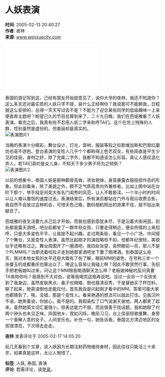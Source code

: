 # 人妖表演

**时间**: 2005-02-13 20:40:27  
**作者**: 夜林  
**来源**: www.wenxuecity.com  

![夜林](//passport.wenxuecity.com/members/script/blogAvatar.php?uid=242907)

泰国的游记写到这，己经有朋友开始提意见了，说你大爷的夜林，我还不知道你？这么多天还对最实质的人妖只字不提，装什么正经啊你？我说那可不能赖我，日程就这么安排的，总得一天天写过去不是？不能为了迎合某些同学的低级趣味一上来便直奔主题吧？盼望己久的节目总算到来了，二十九日晚，我们在芭堤雅看了人妖表演。看完之后，我真有些不忍用人妖二字来称呼TA们。这个在世上特殊的人群，性别虽然是虚扮的，但美丽却是真实的。  
![表演图片1](http://yelin.spymac.net/asia/24.jpg)

当晚的表演十分精彩，舞台设计，灯光，音响，服装等较之拉斯维加斯和巴黎红磨坊也亳不逊色。登台表演的变性人几乎个个都称得上色艺双全，有些简直是平生少见的佳丽，身材之好，除了完美二字外，我都不知道该怎么形容。真让人感叹造化弄人，若TA们真的是女儿身，不知天下多少男子将为之倾倒？  
![表演图片2](http://yelin.spymac.net/asia/24b.jpg)

以前的想象中，泰国人妖是那种颧骨高耸，浓妆艳抹，身穿暴露衣服扭捏作态的形象。但此刻看来，除了美貌之外，颇不乏气质高贵内外兼修者。比如上图中站在台阶下那个，举手投足间竞大有名门闺秀的风范，让人不敢亵渎。一个半小时的时间以让人难以置信的速度过去。表演结束后，所有演员都站在门外与观众收费合影，我自然不会放过这种机会，可惜天色己晚，数码相机照出的效果不佳，就不贴出来献丑了。

芭堤雅的夜生活要九点己后才开始，而我也感到意犹未尽，于是沿着大街闲逛。到处都是露天酒吧，吧台前都坐了一群年轻女孩，只要走得稍近，便会热情的上来招呼，只是大多姿色平平，让我提不起兴趣。走过两条街，看见一个小广场，中间搭了个舞台，又是变性人表演，虽然比起刚才的演技略有不如，但都年纪很轻，美貌似乎还略有过之。舞台周围开了一圈酒吧，我四处张望，突然眼前—亮，那儿不是个PLMM吗？当即流着哈拉子走到她那家酒吧坐下要了瓶啤酒。到泰国这么些天，我对本地女孩的水平还是大致有了些了解，眼前MM的姿色，在号称三步一个张曼玉的成都重庆也算出众了，哪这么容易让我碰上啊？因此不敢贸然行事，先招手把老板娘叫过来，问让这个MM限我喝酒聊天怎么样？老板娘神秘的反问真要TA来陪你吗？我感到不大对劲，说等我喝完这瓶再说吧。没过一会另一个女孩坐到了我身边，虽然皮肤黑点，鼻子也稍矮，倒也眉清目秀，于是替她买了杯饮料，聊了起来，她英语倒也走能应付。首先我自是问起刚才看中的MM。答案可能大家也都猜到了，唉，没错，那是个变性人。看来艳遇的想法可以就此打住。见我沉吟不语，她笑着说，你放心，我不是的。我假装松了口气说谢天谢地，两人都笑了起来。虽然她英文词汇量很小，但表达能力不弱，而且很善于找话题，我和她聊了约两个钟头也未见乏味。异国他乡，霓虹闪烁，晚风习习，台上佳丽轻歌曼舞，身旁一个善解人意的女子，人间至乐也。补充一句，她告诉我，泰国北方清迈地区的女孩很漂亮，下次得去走走。

**夜林** 发表评论于 2005-02-17 14:05:20

前几天看到个文章，说人妖因为长期注射药物维持身材，因此往往只能活三十来岁。如果真是这样，太让人惋惜了。  

**标签**: 人妖, 泰国, 表演  
**评论**: 若需评论，请[登录](https://www.wenxuecity.com/members/passport.php?act=login)。